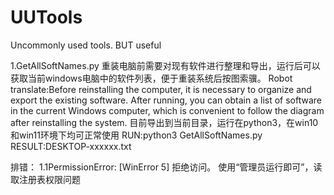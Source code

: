 # UUTools
Uncommonly used tools. BUT useful


1.GetAllSoftNames.py
重装电脑前需要对现有软件进行整理和导出，运行后可以获取当前windows电脑中的软件列表，便于重装系统后按图索骥。
Robot translate:Before reinstalling the computer, it is necessary to organize and export the existing software. After running, you can obtain a list of software in the current Windows computer, which is convenient to follow the diagram after reinstalling the system.
目前导出到当前目录，运行在python3，在win10和win11环境下均可正常使用
RUN:python3 GetAllSoftNames.py
RESULT:DESKTOP-xxxxxx.txt

排错：
1.1PermissionError: [WinError 5] 拒绝访问。
使用“管理员运行即可”，读取注册表权限问题

